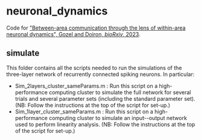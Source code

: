 # neuronal_dynamics

Code for ["Between-area communication through the lens of within-area neuronal dynamics", Gozel and Doiron, *bioRxiv*, 2023](https://www.biorxiv.org/content/10.1101/2022.04.11.487906v3).

## simulate

This folder contains all the scripts needed to run the simulations of the three-layer network of recurrently connected spiking neurons. In particular:
* Sim_2layers_cluster_sameParams.m : Run this script on a high-performance computing cluster to simulate the full network for several trials and several parameter sets (including the standard parameter set). (NB: Follow the instructions at the top of the script for set-up.)
* Sim_1layer_cluster_sameParams.m : Run this script on a high-performance computing cluster to simulate an input--output network used to perform linearity analysis. (NB: Follow the instructions at the top of the script for set-up.)
